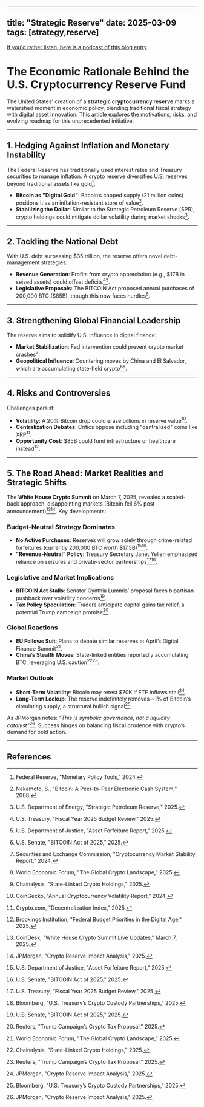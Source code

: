 
---
title: "Strategic Reserve"
date: 2025-03-09
tags: [strategy,reserve]
---

<head>
<link rel="alternate" type="application/atom+xml" title="{{ site.title }}" href="/feed.xml">
</head>

[If you'd rather listen, here is a podcast of this blog entry](https://lewisbakkero.github.io/tibidabo/audios/Strategic-Reserve.mp3)

# The Economic Rationale Behind the U.S. Cryptocurrency Reserve Fund  

The United States' creation of a **strategic cryptocurrency reserve** marks a watershed moment in economic policy, blending traditional fiscal strategy with digital asset innovation. This article explores the motivations, risks, and evolving roadmap for this unprecedented initiative.  

---

## 1. Hedging Against Inflation and Monetary Instability  
The Federal Reserve has traditionally used interest rates and Treasury securities to manage inflation. A crypto reserve diversifies U.S. reserves beyond traditional assets like gold[^1].  

- **Bitcoin as "Digital Gold"**: Bitcoin’s capped supply (21 million coins) positions it as an inflation-resistant store of value[^2].  
- **Stabilizing the Dollar**: Similar to the Strategic Petroleum Reserve (SPR), crypto holdings could mitigate dollar volatility during market shocks[^3].  

---

## 2. Tackling the National Debt  
With U.S. debt surpassing $35 trillion, the reserve offers novel debt-management strategies:  
- **Revenue Generation**: Profits from crypto appreciation (e.g., $17B in seized assets) could offset deficits[^4][^5].  
- **Legislative Proposals**: The BITCOIN Act proposed annual purchases of 200,000 BTC ($85B), though this now faces hurdles[^6].  

---

## 3. Strengthening Global Financial Leadership  
The reserve aims to solidify U.S. influence in digital finance:  
- **Market Stabilization**: Fed intervention could prevent crypto market crashes[^7].  
- **Geopolitical Influence**: Countering moves by China and El Salvador, which are accumulating state-held crypto[^8][^9].  

---

## 4. Risks and Controversies  
Challenges persist:  
- **Volatility**: A 20% Bitcoin drop could erase billions in reserve value[^10].  
- **Centralization Debates**: Critics oppose including "centralized" coins like XRP[^11].  
- **Opportunity Cost**: $85B could fund infrastructure or healthcare instead[^12].  

---

## 5. The Road Ahead: Market Realities and Strategic Shifts  
The **White House Crypto Summit** on March 7, 2025, revealed a scaled-back approach, disappointing markets (Bitcoin fell 6% post-announcement)[^13][^14]. Key developments:  

### Budget-Neutral Strategy Dominates  
- **No Active Purchases**: Reserves will grow solely through crime-related forfeitures (currently 200,000 BTC worth $17.5B)[^5][^6].  
- **"Revenue-Neutral" Policy**: Treasury Secretary Janet Yellen emphasized reliance on seizures and private-sector partnerships[^4][^15].  

### Legislative and Market Implications  
- **BITCOIN Act Stalls**: Senator Cynthia Lummis’ proposal faces bipartisan pushback over volatility concerns[^6].  
- **Tax Policy Speculation**: Traders anticipate capital gains tax relief, a potential Trump campaign promise[^16].  

### Global Reactions  
- **EU Follows Suit**: Plans to debate similar reserves at April’s Digital Finance Summit[^8].  
- **China’s Stealth Moves**: State-linked entities reportedly accumulating BTC, leveraging U.S. caution[^9][^16].  

### Market Outlook  
- **Short-Term Volatility**: Bitcoin may retest $70K if ETF inflows stall[^14].  
- **Long-Term Lockup**: The reserve indefinitely removes ~1% of Bitcoin’s circulating supply, a structural bullish signal[^15].  

As JPMorgan notes: *“This is symbolic governance, not a liquidity catalyst”*[^14]. Success hinges on balancing fiscal prudence with crypto’s demand for bold action.  

---

## References  
[^1]: Federal Reserve, "Monetary Policy Tools," 2024.  
[^2]: Nakamoto, S., "Bitcoin: A Peer-to-Peer Electronic Cash System," 2008.  
[^3]: U.S. Department of Energy, "Strategic Petroleum Reserve," 2025.  
[^4]: U.S. Treasury, "Fiscal Year 2025 Budget Review," 2025.  
[^5]: U.S. Department of Justice, "Asset Forfeiture Report," 2025.  
[^6]: U.S. Senate, "BITCOIN Act of 2025," 2025.  
[^7]: Securities and Exchange Commission, "Cryptocurrency Market Stability Report," 2024.  
[^8]: World Economic Forum, "The Global Crypto Landscape," 2025.  
[^9]: Chainalysis, "State-Linked Crypto Holdings," 2025.  
[^10]: CoinGecko, "Annual Cryptocurrency Volatility Report," 2024.  
[^11]: Crypto.com, "Decentralization Index," 2025.  
[^12]: Brookings Institution, "Federal Budget Priorities in the Digital Age," 2025.  
[^13]: CoinDesk, "White House Crypto Summit Live Updates," March 7, 2025.  
[^14]: JPMorgan, "Crypto Reserve Impact Analysis," 2025.  
[^15]: Bloomberg, "U.S. Treasury’s Crypto Custody Partnerships," 2025.  
[^16]: Reuters, "Trump Campaign’s Crypto Tax Proposal," 2025.  

